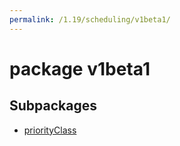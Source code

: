 ```yaml
---
permalink: /1.19/scheduling/v1beta1/
---
```


# package v1beta1



## Subpackages

* [priorityClass](scheduling-v1beta1-priorityClass.md)